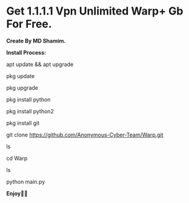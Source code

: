 # Get 1.1.1.1 Vpn Unlimited Warp+ Gb For Free.
**Create By MD Shamim.**

**Install Process:**

apt update && apt upgrade

pkg update

pkg upgrade

pkg install python

pkg install python2

pkg install git

git clone https://github.com/Anonymous-Cyber-Team/Warp.git

ls

cd Warp

ls

python main.py

**Enjoy🤩🥳**

